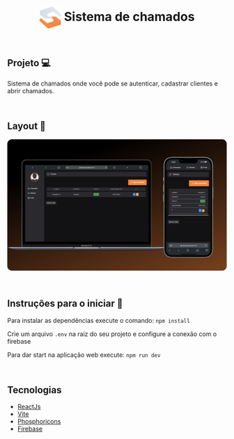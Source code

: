 <h1 align="center"><img src="https://github.com/ItamarJoire/calling-system/blob/master/public/logo.svg" align="center" width="50" height="50"> Sistema de chamados </h1>


&nbsp;

## Projeto  :computer: 
<p>Sistema de chamados onde você pode se autenticar, cadastrar clientes e abrir chamados.</p>


&nbsp;
  
## Layout :bookmark:
  <img src="https://github.com/ItamarJoire/calling-system/blob/master/public/cover.png" >
  
  
&nbsp;
  


## Instruções para o iniciar :rocket:


Para instalar as dependências execute o comando: `npm install`

Crie um arquivo `.env` na raiz do seu projeto e configure a conexão com o firebase 

Para dar start na aplicação web execute: `npm run dev`



&nbsp;

## Tecnologias
  
* [ReactJs](https://react.dev/)
* [Vite](https://vitejs.dev/)
* [Phosphoricons](https://phosphoricons.com/)
* [Firebase](https://firebase.google.com/?hl=pt)


